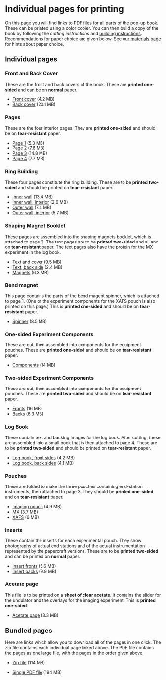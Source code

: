 Individual pages for printing
=============================

On this page you will find links to PDF files for all parts of the
pop-up book.  These can be printed using a color copier.  You can then
build a copy of the book by following the *cutting instructions* and 
[building instructions](https://github.com/bruceravel/synchrotron_pop_up_book/blob/master/instructions.md).
Recommendations for paper choice are given below.  See
[our materials page](https://github.com/bruceravel/synchrotron_pop_up_book/blob/master/materials.md)
for hints about paper choice.

## Individual pages

### Front and Back Cover

These are the front and back covers of the book.  These are **printed
one-sided** and can be on **normal** paper.

 * [Front cover](https://s3.amazonaws.com/SynchrotronPopUpBook/Front+Cover.pdf) (4.2 MB)
 * [Back cover](https://s3.amazonaws.com/SynchrotronPopUpBook/Back+Cover.pdf) (20.1 MB)

### Pages

These are the four interior pages.  They are **printed one-sided** and
should be on **tear-resistant** paper.

 * [Page 1](https://s3.amazonaws.com/SynchrotronPopUpBook/Page+1.pdf) (5.3 MB)
 * [Page 2](https://s3.amazonaws.com/SynchrotronPopUpBook/Page+2.pdf) (7.6 MB)
 * [Page 3](https://s3.amazonaws.com/SynchrotronPopUpBook/Page+3.pdf) (14.8 MB)
 * [Page 4](https://s3.amazonaws.com/SynchrotronPopUpBook/Page+4.pdf) (7.7 MB)

### Ring Building

These four pages constitute the ring building.  These are to be
**printed two-sided** and should be printed on **tear-resistant**
paper.

 * [Inner wall](https://s3.amazonaws.com/SynchrotronPopUpBook/Inner+Wall.pdf) (13.4 MB)
 * [Inner wall, interior](https://s3.amazonaws.com/SynchrotronPopUpBook/Inner+Wall+Interior.pdf) (2.6 MB)
 * [Outer wall](https://s3.amazonaws.com/SynchrotronPopUpBook/Outer+Wall.pdf) (7.4 MB)
 * [Outer wall, interior](https://s3.amazonaws.com/SynchrotronPopUpBook/Outer+wall+interior.pdf) (5.7 MB)


### Shaping Magnet Booklet

These pages are assembled into the shaping magnets booklet, which is
attached to page 2.  The text pages are to be **printed two-sided**
and all and on **tear-resistant** paper.  The text pages also have the
protein for the MX experiment in the log book.

 * [Text and cover](https://s3.amazonaws.com/SynchrotronPopUpBook/Shaping+Magnet+Text.pdf) (9.5 MB)
 * [Text, back side](https://s3.amazonaws.com/SynchrotronPopUpBook/Shaping+Magnet+Text+B.pdf) (2.4 MB)
 * [Magnets](https://s3.amazonaws.com/SynchrotronPopUpBook/Shaping+Magnets.pdf) (6.3 MB)

### Bend magnet

This page contains the parts of the bend magent spinner, which is
attached to page 1.  (One of the experiment components for the XAFS
pouch is also printed on this page.)  This is **printed one-sided**
and should be on **tear-resistant** paper.

 * [Spinner](https://s3.amazonaws.com/SynchrotronPopUpBook/Spinner+Print.pdf) (8.5 MB)

### One-sided Experiment Components

These are cut, then assembled into components for the equipment
pouches.  These are **printed one-sided** and should be on
**tear-resistant** paper.

 * [Components](https://s3.amazonaws.com/SynchrotronPopUpBook/Experiment+ComponentsRM.pdf) (14 MB)

### Two-sided Experiment Components

These are cut, then assembled into components for the equipment
pouches.  These are **printed two-sided** and should be on
**tear-resistant** paper.

 * [Fronts](https://s3.amazonaws.com/SynchrotronPopUpBook/Two-sided+Experiment+Components+Front.pdf) (16 MB)
 * [Backs](https://s3.amazonaws.com/SynchrotronPopUpBook/Two-sided+Experiment+Components+Back.pdf) (6.3 MB)


### Log Book

These contain text and backing images for the log book.  After
cutting, these are assembled into a small book that is then attached
to page 4.  These are to be **printed two-sided** and should be
printed on **tear-resistant** paper.

 * [Log book, front sides](https://s3.amazonaws.com/SynchrotronPopUpBook/Lab+Book+Front.pdf) (4.2 MB)
 * [Log book, back sides](https://s3.amazonaws.com/SynchrotronPopUpBook/Lab+Book+Back.pdf) (4.1 MB)

### Pouches

These are folded to make the three pouches containing end-station
instruments, then attached to page 3.  They should be **printed
one-sided** and on **tear-resistant** paper.

 * [Imaging pouch](https://s3.amazonaws.com/SynchrotronPopUpBook/Imaging+pouch.pdf) (4.9 MB)
 * [MX](https://s3.amazonaws.com/SynchrotronPopUpBook/MX+pouch.pdf) (3.7 MB)
 * [XAFS](https://s3.amazonaws.com/SynchrotronPopUpBook/XAFS+pouch.pdf) (6 MB)

### Inserts

These contain the inserts for each experimental pouch.  They show
photographs of actual end stations and of the actual instrumentation
represented by the papercraft versions.  These are to be **printed
two-sided** and can be printed on **normal** paper.

 * [Insert fronts](https://s3.amazonaws.com/SynchrotronPopUpBook/Inserts+Front.pdf) (5.6 MB)
 * [Insert backs](https://s3.amazonaws.com/SynchrotronPopUpBook/Inserts+Back.pdf) (9.9 MB)

### Acetate page

This file is to be printed on a **sheet of clear acetate**.  It
contains the slider for the undulator and the overlays for the imaging
experiment.  This is **printed one-sided**.

 * [Acetate page](https://s3.amazonaws.com/SynchrotronPopUpBook/Acetate.pdf) (3.3 MB)


## Bundled pages

Here are links which allow you to download all of the pages in one
click.  The zip file contains each individual page linked above.  The
PDF file contains the pages as one large file, with the pages in the
order given above.

 * [Zip file](https://s3.amazonaws.com/SynchrotronPopUpBook/allpages_pdf.zip) (114 MB)
 
 * [Single PDF file](https://s3.amazonaws.com/SynchrotronPopUpBook/allpages.pdf) (194 MB)

